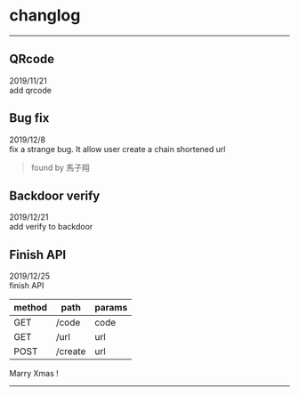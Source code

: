 # changlog 

---

## QRcode
2019/11/21  
add qrcode

## Bug fix
2019/12/8  
fix a strange bug. It allow user create a chain shortened url
> found by 馬子翔

## Backdoor verify
2019/12/21  
add verify to backdoor  

## Finish API
2019/12/25  
finish API  

| method | path    | params |
| ------ | ------- | ------ |
| GET    | /code   | code   |
| GET    | /url    | url    |
| POST   | /create | url    |

Marry Xmas ! 

---
